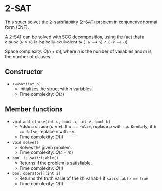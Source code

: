 # 2-SAT

This struct solves the 2-satisfiability (2-SAT) problem in conjunctive normal form (CNF).

A 2-SAT can be solved with SCC decomposition, using the fact that a clause $(u \lor v)$ is logically equivalent to $(\lnot u \implies v) \land (\lnot v \implies u)$.

Space complexity: $O(n + m)$, where $n$ is the number of variables and $m$ is the number of clauses.

## Constructor

- `TwoSat(int n)`
    - Initializes the struct with $n$ variables.
    - Time complexity: $O(n)$

## Member functions

- `void add_clause(int u, bool a, int v, bool b)`
    - Adds a clause $(u \lor v)$. If `a == false`, replace $u$ with $\lnot u$. Similarly, if `b == false`, replace $v$ with $\lnot v$.
    - Time complexity: $O(1)$
- `void solve()`
    - Solves the given problem.
    - Time complexity: $O(n + m)$
- `bool is_satisfiable()`
    - Returns if the problem is satisfiable.
    - Time complexity: $O(1)$
- `bool operator[](int i)`
    - Returns the truth value of the $i$th variable if `satisfiable == true`
    - Time complexity: $O(1)$